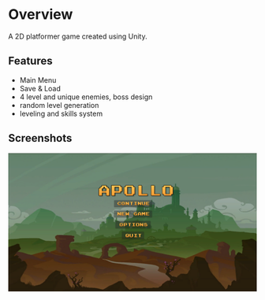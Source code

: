 # Overview

A 2D platformer game created using Unity. 

## Features
- Main Menu
- Save & Load 
- 4 level and unique enemies, boss design
- random level generation
- leveling and skills system

## Screenshots
<img src="./.README/menu.png" />
